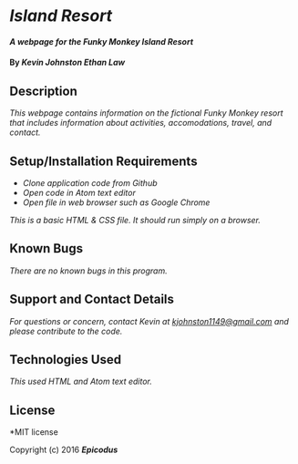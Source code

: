 # _Island Resort_

#### _A webpage for the Funky Monkey Island Resort_

#### By _**Kevin Johnston Ethan Law**_

## Description

_This webpage contains information on the fictional Funky Monkey resort that includes information about activities, accomodations, travel, and contact._

## Setup/Installation Requirements

* _Clone application code from Github_
* _Open code in Atom text editor_
* _Open file in web browser such as Google Chrome_

_This is a basic HTML & CSS file.  It should run simply on a browser._

## Known Bugs

 _There are no known bugs in this program._

## Support and Contact Details

_For questions or concern, contact Kevin at kjohnston1149@gmail.com and please contribute to the code._

## Technologies Used

_This used HTML and Atom text editor._

## License

*MIT license

Copyright (c) 2016 **_Epicodus_**
